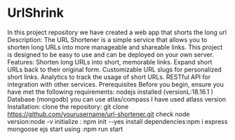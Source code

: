 # UrlShrink
In this project repository we have created a web app that shorts the long url
Description:
The URL Shortener is a simple service that allows you to shorten long URLs into more manageable and shareable links. This project is designed to be easy to use and can be deployed on your own server.
Features:
Shorten long URLs into short, memorable links.
Expand short URLs back to their original form.
Customizable URL slugs for personalized short links.
Analytics to track the usage of short URLs.
RESTful API for integration with other services.
Prerequisites
Before you begin, ensure you have met the following requirements:
nodejs installed (versionL:18.16.1 )
Database (mongodb) you can use atlas/compass I have used atlass version
Installation:
clone the repository:
git clone https://github.com/yourusername/url-shortener.git
check node version:node -v
initialize : npm init --yes
install dependencies:npm i express mongoose ejs
start using :npm run start


